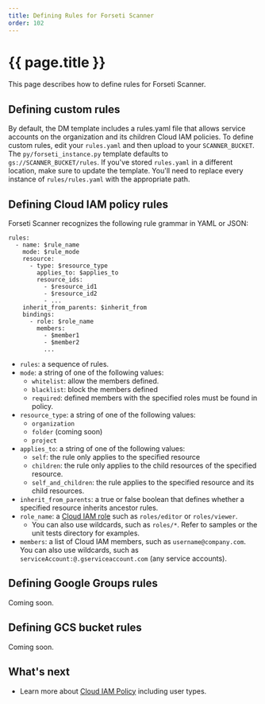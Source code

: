 ```yaml
---
title: Defining Rules for Forseti Scanner
order: 102
---
```

# {{ page.title }}
This page describes how to define rules for Forseti Scanner.

## Defining custom rules

By default, the DM template includes a rules.yaml file that allows service accounts on the organization and its children Cloud IAM policies. To define custom rules, edit your `rules.yaml` and then upload to your `SCANNER_BUCKET`. The `py/forseti_instance.py` template defaults to `gs://SCANNER_BUCKET/rules`. If you've stored `rules.yaml` in a different location, make sure to update the template. You'll need to replace every instance of `rules/rules.yaml` with the appropriate path.

## Defining Cloud IAM policy rules

Forseti Scanner recognizes the following rule grammar in YAML or JSON:

````
rules:
  - name: $rule_name
    mode: $rule_mode
    resource:
      - type: $resource_type
        applies_to: $applies_to
        resource_ids:
          - $resource_id1
          - $resource_id2
          - ...
    inherit_from_parents: $inherit_from
    bindings:
      - role: $role_name
        members:
          - $member1
          - $member2
          ...
````

  - `rules`: a sequence of rules.
  - `mode`: a string of one of the following values:
    - `whitelist`: allow the members defined.
    - `blacklist`: block the members defined
    - `required`: defined members with the specified roles must be found in policy.
  - `resource_type`: a string of one of the following values:
    - `organization`
    - `folder` (coming soon)
    - `project`
  - `applies_to`: a string of one of the following values:
    - `self`: the rule only applies to the specified resource
    - `children`: the rule only applies to the child resources of the specified resource.
    - `self_and_children`: the rule applies to the specified resource and its child resources.
  - `inherit_from_parents`: a true or false boolean that defines whether a specified resource inherits ancestor rules.
  - `role_name`: a [Cloud IAM role](https://cloud.google.com/compute/docs/access/iam) such as `roles/editor` or `roles/viewer`.
    - You can also use wildcards, such as `roles/*`. Refer to samples or the unit tests directory for examples.
  - `members`: a list of Cloud IAM members, such as `username@company.com`. You can also use wildcards, such as `serviceAccount:@.gserviceaccount.com` (any service accounts).

## Defining Google Groups rules
Coming soon.

## Defining GCS bucket rules
Coming soon.

## What's next

  - Learn more about [Cloud IAM Policy](https://cloud.google.com/iam/reference/rest/v1/Policy) including user types.
